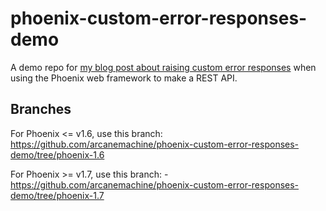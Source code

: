 # phoenix-custom-error-responses-demo

A demo repo for [my blog post about raising custom error responses](https://www.nicholasmoen.com/blog/phoenix-custom-error-responses/) when using the Phoenix web framework to make a REST API.

## Branches

For Phoenix <= v1.6, use this branch: https://github.com/arcanemachine/phoenix-custom-error-responses-demo/tree/phoenix-1.6

For Phoenix >= v1.7, use this branch: - https://github.com/arcanemachine/phoenix-custom-error-responses-demo/tree/phoenix-1.7

